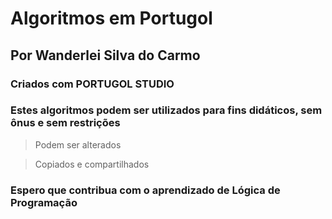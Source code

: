 # Algoritmos em Portugol 
## Por Wanderlei Silva do Carmo

### Criados com PORTUGOL STUDIO

### Estes algoritmos podem ser utilizados para fins didáticos, sem ônus e sem restrições

> Podem ser alterados

> Copiados e compartilhados

### Espero que contribua com o aprendizado de Lógica de Programação


